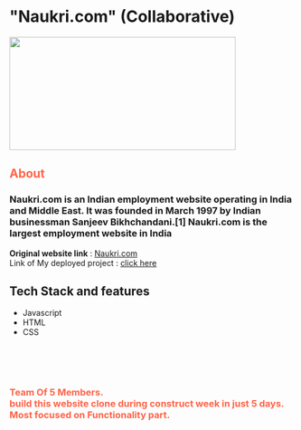 <h1> "Naukri.com" (Collaborative) </h1>
<img src="https://static.naukimg.com/s/4/100/i/naukri_Logo.png" width="400" height="200">

<h2 style="color:Tomato;">About</h2>

<h3 >Naukri.com is an Indian employment website operating in India and Middle East. It was founded in March 1997 by Indian businessman Sanjeev Bikhchandani.[1] Naukri.com is the largest employment website in India</h3>


**Original website link** :  [Naukri.com](https://www.naukri.com/)
 <br/>
 Link of My deployed project :  [click here](https://naukri123.netlify.app/) 
 <br/>
 
 
## Tech Stack and features
- Javascript
- HTML
- CSS



<br/><br/><br/>

<h3 style="color:Tomato;">
    Team Of 5 Members. <br />
    build this website clone during construct week in just 5 days. 
    Most focused on Functionality part.
</h3>
<br/> <br/>
